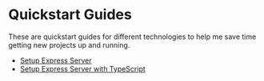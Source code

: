 # Quickstart Guides

These are quickstart guides for different technologies to help me save time getting new projects up and running.

- [Setup Express Server](https://github.com/mdesanker/quickstart-guides/blob/main/express.md)
- [Setup Express Server with TypeScript](https://github.com/mdesanker/quickstart-guides/blob/main/express-typeScript.md)
